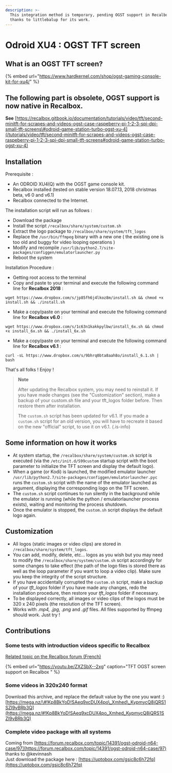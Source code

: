 ```yaml
---
description: >-
  This integration method is temporary, pending OGST support in Recalbox. Many
  thanks to littlebalup for its work.
---
```


# Odroid XU4 : OGST TFT screen

## What is an OGST TFT screen?

{% embed url="https://www.hardkernel.com/shop/ogst-gaming-console-kit-for-xu4/" %}

## The following part is obsolete, OGST support is now native in Recalbox.

**See** [https://recalbox.gitbook.io/documentation/tutorials/video/tft/second-minitft-for-scrapes-and-videos-ogst-case-raspeberry-pi-1-2-3-spi-dpi-small-tft-screens\#odroid-game-station-turbo-ogst-xu-4](/tutorials/video/tft/second-minitft-for-scrapes-and-videos-ogst-case-raspeberry-pi-1-2-3-spi-dpi-small-tft-screens#odroid-game-station-turbo-ogst-xu-4)

## Installation

Prerequisite :

* An ODROID XU4\(Q\) with the OGST game console kit.
* Recalbox installed \(tested on stable version 18.07.13, 2018 christmas beta, v6 0 and v6.1\)
* Recalbox connected to the Internet.

The installation script will run as follows :

* Download the package
* Install the script `/recalbox/share/system/custom.sh`
* Extract the logo package to `/recalbox/share/system/tft_logos`
* Replace the `/usr/bin/ffmpeg` binary with a new one \( the existing one is too old and buggy for video looping operations \)
* Modify and recompile `/usr/lib/python2.7/site-packages/configgen/emulatorlauncher.py`
* Reboot the system

Installation Procedure :

* Getting root access to the terminal
* Copy and paste to your terminal and execute the following command line for **Recalbox 2018** :

```text
wget https://www.dropbox.com/s/jp85fh6j4lkoz8m/install.sh && chmod +x install.sh && ./install.sh
```

* Make a copy/paste on your terminal and execute the following command line for **Recalbox v6.0** :

```text
wget https://www.dropbox.com/s/1c63n1kakkpylbw/install_6x.sh && chmod +x install_6x.sh && ./install_6x.sh
```

* Make a copy/paste on your terminal and execute the following command line for **Recalbox v6.1** :

```text
curl -sL https://www.dropbox.com/s/9bhrq0bta8aah8o/install_6.1.sh | bash
```

That's all folks ! Enjoy !


>**Note**
>
>After updating the Recalbox system, you may need to reinstall it. If you have made changes \(see the "Customization" section\), make a backup of your custom.sh file and your tft\_logos folder before. Then restore them after installation.
>
>The `custom.sh` script has been updated for v6.1. If you made a `custom.sh` script for an old version, you will have to recreate it based on the new "official" script, to use it on v6.1.
{.is-info}

## Some information on how it works

* At system startup, the `/recalbox/share/system/custom.sh` script is executed \(via the `/etc/init.d/S99custom` startup script with the boot parameter to initialize the TFT screen and display the default logo\).
* When a game \(or Kodi\) is launched, the modified emulator launcher `/usr/lib/python2.7/site-packages/configgen/emulatorlauncher.pyc` runs the `custom.sh` script with the name of the emulator launched as argument, displaying the corresponding logo on the TFT screen.
* The `custom.sh` script continues to run silently in the background while the emulator is running \(while the python / emulatorlauncher process exists\), waiting and monitoring the process shutdown.
* Once the emulator is stopped, the `custom.sh` script displays the default logo again.

## Customization

* All logos \(static images or video clips\) are stored in `/recalbox/share/system/tft_logos`.
* You can add, modify, delete, etc... logos as you wish but you may need to modify the `/recalbox/share/system/custom.sh` script accordingly for some changes to take effect \(the path of the logo files is stored there as well as the loop parameter if you want to loop a video clip\). Make sure you keep the integrity of the script structure.
* If you have accidentally corrupted the `custom.sh` script, make a backup of your _tft\_logos_ folder if you have made any changes, redo the installation procedure, then restore your _tft\_logos_ folder if necessary.
* To be displayed correctly, all images or video clips of the logos must be 320 x 240 pixels \(the resolution of the TFT screen\).
* Works with _.mp4, .jpg, .png_ and _.gif_ files. All files supported by ffmpeg should work. Just try !

## Contributions

### Some tests with introduction videos specific to Recalbox

[Related topic on the Recalbox forum \(French\)](https://forum.recalbox.com/topic/14391/ogst-odroid-n64-case)

{% embed url="https://youtu.be/ZXZSbX--2xg" caption="TFT OGST screen support on Recalbox " %}

### Some videos in 320x240 format

Download this archive, and replace the default value by the one you want :\) [https://mega.nz/\#!Kp8BkYoD!SAeq9xcDUX4po\_Xmhed\_KypmycQ8iQRS1SZI9vBRb3Q](https://mega.nz/#!Kp8BkYoD!SAeq9xcDUX4po_Xmhed_KypmycQ8iQRS1SZI9vBRb3Q)

### Complete video package with all systems

Coming from [https://forum.recalbox.com/topic/14391/ogst-odroid-n64-case/97](https://forum.recalbox.com/topic/14391/ogst-odroid-n64-case/97) thanks to @kevinnash  
Just download the package here : [https://uptobox.com/gsic8c6h72fq](https://uptobox.com/gsic8c6h72fq)

